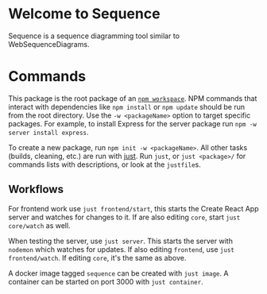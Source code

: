 # Welcome to Sequence

Sequence is a sequence diagramming tool similar to WebSequenceDiagrams.

# Commands

This package is the root package of an [`npm workspace`](https://docs.npmjs.com/cli/v8/using-npm/workspaces). NPM commands that interact with dependencies like `npm install` or `npm update` should be run from the root directory. Use the `-w <packageName>` option to target specific packages. For example, to install Express for the server package run `npm -w server install express`.

To create a new package, run `npm init -w <packageName>`.
All other tasks (builds, cleaning, etc.) are run with [just](https://github.com/casey/just). Run `just`, or `just <package>/` for commands lists with descriptions, or look at the `justfile`s.

## Workflows

For frontend work use `just frontend/start`, this starts the Create React App server and watches for changes to it. If are also editing `core`, start `just core/watch` as well.

When testing the server, use `just server`. This starts the server with `nodemon` which watches for updates. If also editing `frontend`, use `just frontend/watch`. If editing `core`, it's the same as above.

A docker image tagged `sequence` can be created with `just image`. A container can be started on port 3000 with `just container`.
